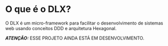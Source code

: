 O que é o DLX?
===
O DLX é um micro-framework para facilitar o desenvolvimento de sistemas web usando conceitos DDD e arquitetura Hexagonal.

***ATENÇÃO:*** ESSE PROJETO AINDA ESTÁ EM DESENVOLVIMENTO.